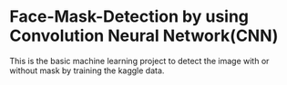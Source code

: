 # Face-Mask-Detection by using Convolution Neural Network(CNN)
This is the basic machine learning project to detect the image with or without mask by training the kaggle data. 
